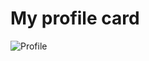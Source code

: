 # My profile card

![Profile](https://avatars1.githubusercontent.com/u/5384215?v=3&s=460 "Profile")
